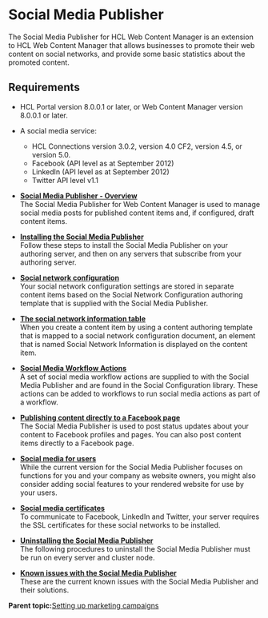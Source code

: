 # Social Media Publisher

The Social Media Publisher for HCL Web Content Manager is an extension to HCL Web Content Manager that allows businesses to promote their web content on social networks, and provide some basic statistics about the promoted content.

## Requirements

-   HCL Portal version 8.0.0.1 or later, or Web Content Manager version 8.0.0.1 or later.
-   A social media service:
    -   HCL Connections version 3.0.2, version 4.0 CF2, version 4.5, or version 5.0.
    -   Facebook \(API level as at September 2012\)
    -   LinkedIn \(API level as at September 2012\)
    -   Twitter API level v1.1

-   **[Social Media Publisher - Overview](../wcm/wcm_sm_ovr.md)**  
The Social Media Publisher for Web Content Manager is used to manage social media posts for published content items and, if configured, draft content items.
-   **[Installing the Social Media Publisher](../wcm/wcm_sm_install.md)**  
Follow these steps to install the Social Media Publisher on your authoring server, and then on any servers that subscribe from your authoring server.
-   **[Social network configuration](../wcm/wcm_sm_config_doc.md)**  
Your social network configuration settings are stored in separate content items based on the Social Network Configuration authoring template that is supplied with the Social Media Publisher.
-   **[The social network information table](../wcm/wcm_sm_using.md)**  
When you create a content item by using a content authoring template that is mapped to a social network configuration document, an element that is named Social Network Information is displayed on the content item.
-   **[Social Media Workflow Actions](../wcm/wcm_sm_workflow.md)**  
A set of social media workflow actions are supplied to with the Social Media Publisher and are found in the Social Configuration library. These actions can be added to workflows to run social media actions as part of a workflow.
-   **[Publishing content directly to a Facebook page](../wcm/wcm_sm_fb.md)**  
The Social Media Publisher is used to post status updates about your content to Facebook profiles and pages. You can also post content items directly to a Facebook page.
-   **[Social media for users](../wcm/wcm_sm_end_users.md)**  
While the current version for the Social Media Publisher focuses on functions for you and your company as website owners, you might also consider adding social features to your rendered website for use by your users.
-   **[Social media certificates](../wcm/wcm_sm_certs.md)**  
To communicate to Facebook, LinkedIn and Twitter, your server requires the SSL certificates for these social networks to be installed.
-   **[Uninstalling the Social Media Publisher](../wcm/wcm_sm_uninstall.md)**  
The following procedures to uninstall the Social Media Publisher must be run on every server and cluster node.
-   **[Known issues with the Social Media Publisher](../wcm/wcm_sm_technotes.md)**  
These are the current known issues with the Social Media Publisher and their solutions.

**Parent topic:**[Setting up marketing campaigns](../site/site_market.md)

